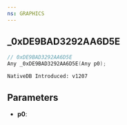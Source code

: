 ```yaml
---
ns: GRAPHICS
---
```

## _0xDE9BAD3292AA6D5E

```c
// 0xDE9BAD3292AA6D5E
Any _0xDE9BAD3292AA6D5E(Any p0);
```

```
NativeDB Introduced: v1207
```

## Parameters
* **p0**:
